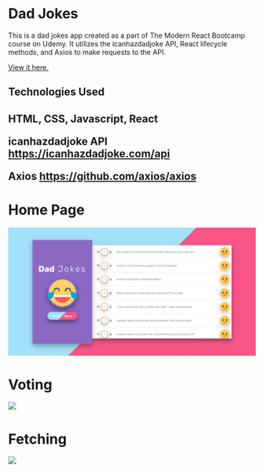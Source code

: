 # Dad Jokes

This is a dad jokes app created as a part of The Modern React Bootcamp course on Udemy. It utilizes the icanhazdadjoke API, React lifecycle methods, and Axios to make requests to the API. 

<a href="https://ricardo-gonzalez-villegas.github.io/dad-jokes/">View it here.</a>

<h2>Technologies Used<h2/>
HTML, CSS, Javascript, React 
 
 icanhazdadjoke API
 https://icanhazdadjoke.com/api
 
 Axios
 https://github.com/axios/axios
  
<h1>Home Page</h1>

<img src="src/img/dadjokes.png" />

<h1>Voting</h1>

<img src="src/img/upvote.gif" />

<h1>Fetching</h1>

<img src="src/img/fetch.gif" />

